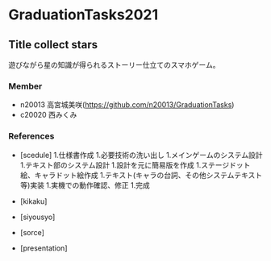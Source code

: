 # GraduationTasks2021

## Title collect stars

遊びながら星の知識が得られるストーリー仕立てのスマホゲーム。

### Member

 - n20013 高宮城美咲(https://github.com/n20013/GraduationTasks)
 - c20020 西みくみ

### References

 - [scedule]
1.仕様書作成
1.必要技術の洗い出し
1.メインゲームのシステム設計
1.テキスト部のシステム設計
1.設計を元に簡易版を作成
1.ステージドット絵、キャラドット絵作成
1.テキスト(キャラの台詞、その他システムテキスト等)実装
1.実機での動作確認、修正
1.完成

 - [kikaku]
 - [siyousyo]
 - [sorce]
 - [presentation]

